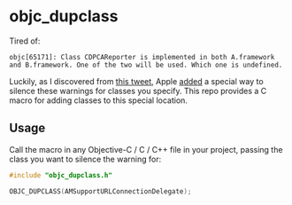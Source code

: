 # objc_dupclass

Tired of:

```
objc[65171]: Class CDPCAReporter is implemented in both A.framework and B.framework. One of the two will be used. Which one is undefined.
```

Luckily, as I discovered from [this
tweet](https://twitter.com/_saagarjha/status/1509140471104241665), Apple
[added](https://github.com/apple-oss-distributions/objc4/commit/62b60ba0e56440e265ca576cc9f197e9af54c1bd#diff-510a2060e3422b44e197951716a1f6bb257728a9c61efd7ae0f8c16364212f89R174)
a special way to silence these warnings for classes you specify. This
repo provides a C macro for adding classes to this special location.

## Usage

Call the macro in any Objective-C / C / C++ file in your project,
passing the class you want to silence the warning for:

```c
#include "objc_dupclass.h"

OBJC_DUPCLASS(AMSupportURLConnectionDelegate);
```
